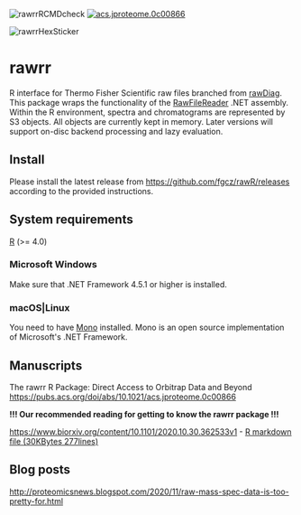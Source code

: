 ![rawrrRCMDcheck](https://github.com/fgcz/rawrr/workflows/R-CMD-check-rawrr/badge.svg)
[![acs.jproteome.0c00866](https://img.shields.io/badge/JPR-10.1021%2Facs.jproteome.0c00866-brightgreen)](https://doi.org/10.1021/acs.jproteome.0c00866)


![rawrrHexSticker](https://github.com/fgcz/rawrr/blob/master/rawrr_logo.png)

# rawrr
R interface for Thermo Fisher Scientific raw files branched from [rawDiag](https://github.com/fgcz/rawDiag). This package wraps the functionality of the [RawFileReader](https://planetorbitrap.com/rawfilereader) .NET assembly. Within the R environment, spectra and chromatograms are represented by S3 objects. All objects are currently kept in memory. Later versions will support on-disc backend processing and lazy evaluation. 

## Install

Please install the latest release from https://github.com/fgcz/rawR/releases according to the provided instructions.

## System requirements

[R](https://cran.r-project.org/) (>= 4.0)
 
### Microsoft Windows

Make sure that .NET Framework 4.5.1 or higher is installed.

### macOS|Linux

You need to have [Mono](https://www.mono-project.com) installed. Mono is an open source implementation of Microsoft's .NET Framework.

## Manuscripts

The rawrr R Package: Direct Access to Orbitrap Data and Beyond 
https://pubs.acs.org/doi/abs/10.1021/acs.jproteome.0c00866

__!!! Our recommended reading for getting to know the rawrr package !!!__

https://www.biorxiv.org/content/10.1101/2020.10.30.362533v1 - [R markdown file (30KBytes 277lines)](https://github.com/fgcz/rawrr/blob/master/vignettes/rawrr.Rmd)

## Blog posts

http://proteomicsnews.blogspot.com/2020/11/raw-mass-spec-data-is-too-pretty-for.html
